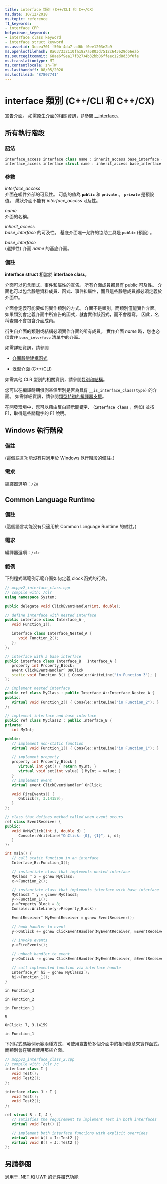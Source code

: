 ```yaml
---
title: interface 類別 (C++/CLI 和 C++/CX)
ms.date: 10/12/2018
ms.topic: reference
f1_keywords:
- interface_CPP
helpviewer_keywords:
- interface class keyword
- interface struct keyword
ms.assetid: 3ccea701-f50b-4da7-ad6b-f0ee1203e2b9
ms.openlocfilehash: 8a637332110fa18a7a5803d7512c643e29d66eab
ms.sourcegitcommit: 68ae6f9ea17f32734b32bb06ffeec12d8d33f0fe
ms.translationtype: MT
ms.contentlocale: zh-TW
ms.lasthandoff: 08/05/2020
ms.locfileid: "87807741"
---
```

# <a name="interface-class--ccli-and-ccx"></a>interface 類別 (C++/CLI 和 C++/CX)

宣告介面。  如需原生介面的相關資訊，請參閱 [__interface](../cpp/interface.md)。

## <a name="all-runtimes"></a>所有執行階段

### <a name="syntax"></a>語法

```cpp
interface_access interface class name : inherit_access base_interface {};
interface_access interface struct name : inherit_access base_interface {};
```

### <a name="parameters"></a>參數

*interface_access*<br/>
介面在組件外部的可及性。  可能的值為 **`public`** 和 **`private`** 。  **`private`** 是預設值。 巢狀介面不能有 *interface_access* 可及性。

*name*<br/>
介面的名稱。

*inherit_access*<br/>
*base_interface* 的可及性。  基底介面唯一允許的協助工具是 **`public`** (預設) 。

*base_interface*<br/>
(選擇性) 介面 *name* 的基底介面。

### <a name="remarks"></a>備註

**interface struct** 相當於 **interface class**。

介面可以包含函式、事件和屬性的宣告。  所有介面成員都具有 public 可及性。 介面也可以包含靜態資料成員、函式、事件和屬性，而且這些靜態成員都必須定義於介面中。

介面會定義可能要如何實作類別的方式。 介面不是類別，而類別僅能實作介面。 如果類別會定義介面中所宣告的函式，就會實作該函式，而不會覆寫。 因此，名稱查閱不會包含介面成員。

衍生自介面的類別或結構必須實作介面的所有成員。 實作介面 *name* 時，您也必須實作 `base_interface` 清單中的介面。

如需詳細資訊，請參閱

- [介面靜態建構函式](../dotnet/how-to-define-an-interface-static-constructor-cpp-cli.md)

- [泛型介面 (C++/CLI)](generic-interfaces-visual-cpp.md)

如需其他 CLR 型別的相關資訊，請參閱[類別和結構](classes-and-structs-cpp-component-extensions.md)。

您可以在編譯時期偵測某個型別是否為具有 `__is_interface_class(type)` 的介面。 如需詳細資訊，請參閱[類型特徵的編譯器支援](compiler-support-for-type-traits-cpp-component-extensions.md)。

在開發環境中，您可以藉由反白顯示關鍵字、 (**`interface class`** ，例如) 並按 F1，取得這些關鍵字的 F1 說明。

## <a name="windows-runtime"></a>Windows 執行階段

### <a name="remarks"></a>備註

(這個語言功能沒有只適用於 Windows 執行階段的備註。)

### <a name="requirements"></a>需求

編譯器選項：`/ZW`

## <a name="common-language-runtime"></a>Common Language Runtime

### <a name="remarks"></a>備註

(這個語言功能沒有只適用於 Common Language Runtime 的備註。)

### <a name="requirements"></a>需求

編譯器選項：`/clr`

### <a name="examples"></a>範例

下列程式碼範例示範介面如何定義 clock 函式的行為。

```cpp
// mcppv2_interface_class.cpp
// compile with: /clr
using namespace System;

public delegate void ClickEventHandler(int, double);

// define interface with nested interface
public interface class Interface_A {
   void Function_1();

   interface class Interface_Nested_A {
      void Function_2();
   };
};

// interface with a base interface
public interface class Interface_B : Interface_A {
   property int Property_Block;
   event ClickEventHandler^ OnClick;
   static void Function_3() { Console::WriteLine("in Function_3"); }
};

// implement nested interface
public ref class MyClass : public Interface_A::Interface_Nested_A {
public:
   virtual void Function_2() { Console::WriteLine("in Function_2"); }
};

// implement interface and base interface
public ref class MyClass2 : public Interface_B {
private:
   int MyInt;

public:
   // implement non-static function
   virtual void Function_1() { Console::WriteLine("in Function_1"); }

   // implement property
   property int Property_Block {
      virtual int get() { return MyInt; }
      virtual void set(int value) { MyInt = value; }
   }
   // implement event
   virtual event ClickEventHandler^ OnClick;

   void FireEvents() {
      OnClick(7, 3.14159);
   }
};

// class that defines method called when event occurs
ref class EventReceiver {
public:
   void OnMyClick(int i, double d) {
      Console::WriteLine("OnClick: {0}, {1}", i, d);
   }
};

int main() {
   // call static function in an interface
   Interface_B::Function_3();

   // instantiate class that implements nested interface
   MyClass ^ x = gcnew MyClass;
   x->Function_2();

   // instantiate class that implements interface with base interface
   MyClass2 ^ y = gcnew MyClass2;
   y->Function_1();
   y->Property_Block = 8;
   Console::WriteLine(y->Property_Block);

   EventReceiver^ MyEventReceiver = gcnew EventReceiver();

   // hook handler to event
   y->OnClick += gcnew ClickEventHandler(MyEventReceiver, &EventReceiver::OnMyClick);

   // invoke events
   y->FireEvents();

   // unhook handler to event
   y->OnClick -= gcnew ClickEventHandler(MyEventReceiver, &EventReceiver::OnMyClick);

   // call implemented function via interface handle
   Interface_A^ hi = gcnew MyClass2();
   hi->Function_1();
}
```

```Output
in Function_3

in Function_2

in Function_1

8

OnClick: 7, 3.14159

in Function_1
```

下列程式碼範例示範兩種方式，可使用宣告於多個介面中的相同簽章來實作函式，而類別會在哪裡使用那些介面。

```cpp
// mcppv2_interface_class_2.cpp
// compile with: /clr /c
interface class I {
   void Test();
   void Test2();
};

interface class J : I {
   void Test();
   void Test2();
};

ref struct R : I, J {
   // satisfies the requirement to implement Test in both interfaces
   virtual void Test() {}

   // implement both interface functions with explicit overrides
   virtual void A() = I::Test2 {}
   virtual void B() = J::Test2 {}
};
```

## <a name="see-also"></a>另請參閱

[適用于 .NET 和 UWP 的元件擴充功能](component-extensions-for-runtime-platforms.md)
